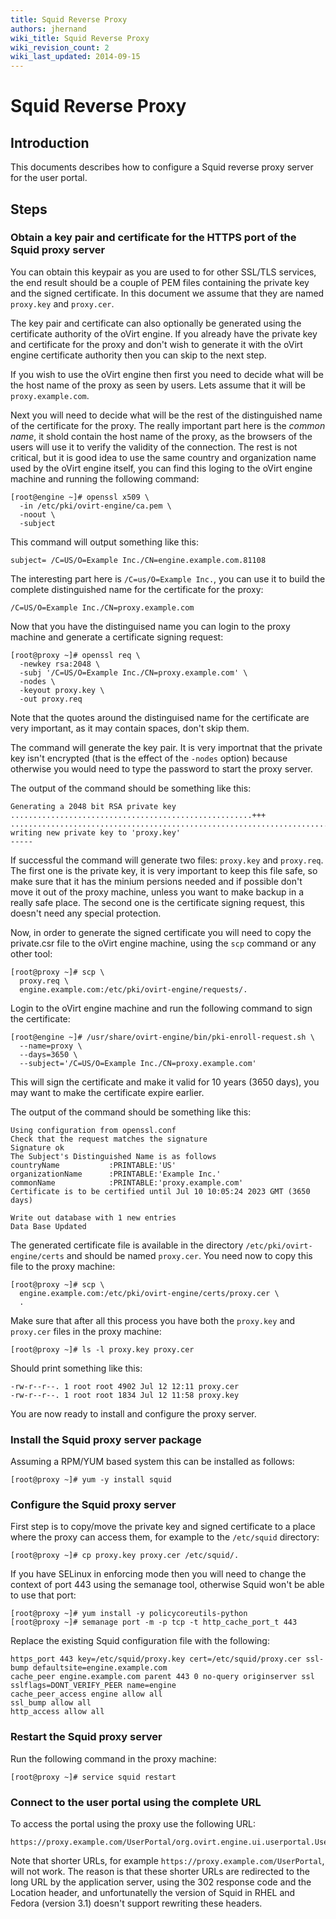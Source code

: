 ```yaml
---
title: Squid Reverse Proxy
authors: jhernand
wiki_title: Squid Reverse Proxy
wiki_revision_count: 2
wiki_last_updated: 2014-09-15
---
```


# Squid Reverse Proxy

## Introduction

This documents describes how to configure a Squid reverse proxy server for the user portal.

## Steps

### Obtain a key pair and certificate for the HTTPS port of the Squid proxy server

You can obtain this keypair as you are used to for other SSL/TLS services, the end result should be a couple of PEM files containing the private key and the signed certificate. In this document we assume that they are named `proxy.key` and `proxy.cer`.

The key pair and certificate can also optionally be generated using the certificate authority of the oVirt engine. If you already have the private key and certificate for the proxy and don't wish to generate it with the oVirt engine certificate authority then you can skip to the next step.

If you wish to use the oVirt engine then first you need to decide what will be the host name of the proxy as seen by users. Lets assume that it will be `proxy.example.com`.

Next you will need to decide what will be the rest of the distinguished name of the certificate for the proxy. The really important part here is the *common name*, it shold contain the host name of the proxy, as the browsers of the users will use it to verify the validity of the connection. The rest is not critical, but it is good idea to use the same country and organization name used by the oVirt engine itself, you can find this loging to the oVirt engine machine and running the following command:

    [root@engine ~]# openssl x509 \
      -in /etc/pki/ovirt-engine/ca.pem \
      -noout \
      -subject

This command will output something like this:

    subject= /C=US/O=Example Inc./CN=engine.example.com.81108

The interesting part here is `/C=us/O=Example Inc.`, you can use it to build the complete distinguished name for the certificate for the proxy:

    /C=US/O=Example Inc./CN=proxy.example.com

Now that you have the distinguised name you can login to the proxy machine and generate a certificate signing request:

    [root@proxy ~]# openssl req \
      -newkey rsa:2048 \
      -subj '/C=US/O=Example Inc./CN=proxy.example.com' \
      -nodes \
      -keyout proxy.key \
      -out proxy.req

Note that the quotes around the distinguised name for the certificate are very important, as it may contain spaces, don't skip them.

The command will generate the key pair. It is very importnat that the private key isn't encrypted (that is the effect of the `-nodes` option) because otherwise you would need to type the password to start the proxy server.

The output of the command should be something like this:

    Generating a 2048 bit RSA private key
    ......................................................+++
    .................................................................................+++
    writing new private key to 'proxy.key'
    -----

If successful the command will generate two files: `proxy.key` and `proxy.req`. The first one is the private key, it is very important to keep this file safe, so make sure that it has the minium persions needed and if possible don't move it out of the proxy machine, unless you want to make backup in a really safe place. The second one is the certificate signing request, this doesn't need any special protection.

Now, in order to generate the signed certificate you will need to copy the private.csr file to the oVirt engine machine, using the `scp` command or any other tool:

    [root@proxy ~]# scp \
      proxy.req \
      engine.example.com:/etc/pki/ovirt-engine/requests/.

Login to the oVirt engine machine and run the following command to sign the certificate:

    [root@engine ~]# /usr/share/ovirt-engine/bin/pki-enroll-request.sh \
      --name=proxy \
      --days=3650 \
      --subject='/C=US/O=Example Inc./CN=proxy.example.com'

This will sign the certificate and make it valid for 10 years (3650 days), you may want to make the certificate expire earlier.

The output of the command should be something like this:

    Using configuration from openssl.conf
    Check that the request matches the signature
    Signature ok
    The Subject's Distinguished Name is as follows
    countryName           :PRINTABLE:'US'
    organizationName      :PRINTABLE:'Example Inc.'
    commonName            :PRINTABLE:'proxy.example.com'
    Certificate is to be certified until Jul 10 10:05:24 2023 GMT (3650
    days)

    Write out database with 1 new entries
    Data Base Updated

The generated certificate file is available in the directory `/etc/pki/ovirt-engine/certs` and should be named `proxy.cer`. You need now to copy this file to the proxy machine:

    [root@proxy ~]# scp \
      engine.example.com:/etc/pki/ovirt-engine/certs/proxy.cer \
      .

Make sure that after all this process you have both the `proxy.key` and `proxy.cer` files in the proxy machine:

    [root@proxy ~]# ls -l proxy.key proxy.cer

Should print something like this:

    -rw-r--r--. 1 root root 4902 Jul 12 12:11 proxy.cer
    -rw-r--r--. 1 root root 1834 Jul 12 11:58 proxy.key

You are now ready to install and configure the proxy server.

### Install the Squid proxy server package

Assuming a RPM/YUM based system this can be installed as follows:

    [root@proxy ~]# yum -y install squid

### Configure the Squid proxy server

First step is to copy/move the private key and signed certificate to a place where the proxy can access them, for example to the `/etc/squid` directory:

    [root@proxy ~]# cp proxy.key proxy.cer /etc/squid/.

If you have SELinux in enforcing mode then you will need to change the context of port 443 using the semanage tool, otherwise Squid won't be able to use that port:

    [root@proxy ~]# yum install -y policycoreutils-python
    [root@proxy ~]# semanage port -m -p tcp -t http_cache_port_t 443

Replace the existing Squid configuration file with the following:

    https_port 443 key=/etc/squid/proxy.key cert=/etc/squid/proxy.cer ssl-bump defaultsite=engine.example.com
    cache_peer engine.example.com parent 443 0 no-query originserver ssl sslflags=DONT_VERIFY_PEER name=engine
    cache_peer_access engine allow all
    ssl_bump allow all
    http_access allow all

### Restart the Squid proxy server

Run the following command in the proxy machine:

    [root@proxy ~]# service squid restart

### Connect to the user portal using the complete URL

To access the portal using the proxy use the following URL:

    https://proxy.example.com/UserPortal/org.ovirt.engine.ui.userportal.UserPortal/UserPortal.html

Note that shorter URLs, for example `https://proxy.example.com/UserPortal`, will not work. The reason is that these shorter URLs are redirected to the long URL by the application server, using the 302 response code and the Location header, and unfortunatelly the version of Squid in RHEL and Fedora (version 3.1) doesn't support rewriting these headers.
